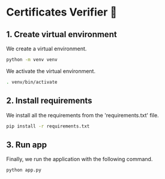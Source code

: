 # Certificates Verifier 🚀

## 1. Create virtual environment

We create a virtual environment.
```bash
python -m venv venv 
```

We activate the virtual environment.
```bash
. venv/bin/activate
```

## 2. Install requirements

We install all the requirements from the 'requirements.txt' file.
```bash
pip install -r requirements.txt
```

## 3. Run app

Finally, we run the application with the following command.
```bash
python app.py
```

